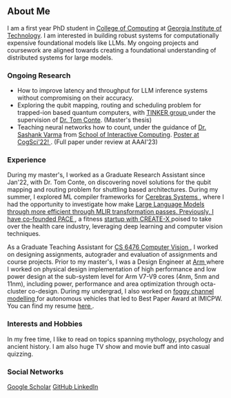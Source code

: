 ## About Me

I am a first year PhD student in <a href="https://www.cc.gatech.edu/" target="_blank">College of Computing</a> at <a href="https://www.gatech.edu/" target="_blank">Georgia Institute of Technology</a>. I am interested in building robust systems for computationally expensive foundational models like LLMs. My ongoing projects and coursework are aligned towards creating a foundational understanding of distributed systems for large models.

### Ongoing Research

- How to improve latency and throughput for LLM inference systems without compromising on their accuracy.
- Exploring the qubit mapping, routing and scheduling problem for trapped-ion based quantum computers, with <a href="http://prod.tinker.cc.gatech.edu/" target="_blank"> TINKER group </a> under the supervision of <a href="https://www.ece.gatech.edu/faculty-staff-directory/tom-conte" target="_blank">Dr. Tom Conte</a>. (Master's thesis)
- Teaching neural networks how to count, under the guidance of <a href="https://psychology.gatech.edu/sashank-varma" target="_blank">Dr. Sashank Varma</a> from <a href="https://ic.gatech.edu/" target="_blank">School of Interactive Computing</a>. <a href="https://escholarship.org/uc/item/91z2p9h1" target="_blank"> Poster at CogSci'22! </a>. (Full paper under review at AAAI'23)


### Experience

During my master's, I worked as a Graduate Research Assistant since Jan'22, with Dr. Tom Conte, on discovering novel solutions for the qubit mapping and routing problem for shuttling based architectures. During my summer, I explored ML compiler frameworks for <a href="https://www.cerebras.net/" target="_blank"> Cerebras Systems </a>, where I had the opportunity to investigate how make <a href="https://arxiv.org/abs/2007.14062" target="_blank"> Large Language Models through more efficient through MLIR transformation passes. Previously, I have co-founded <a href="https://www.paceworkout.com/" target="_blank"> PACE </a>, a fitness <a href="https://previewday.create-x.gatech.edu/company/pace" target="_blank"> startup with CREATE-X </a>  poised to take over the health care industry, leveraging deep learning and computer vision techniques. 
 
As a Graduate Teaching Assistant for <a href="https://www.omscs.gatech.edu/cs-6476-computer-vision" target="_blank"> CS 6476 Computer Vision </a>, I worked on designing assignments, autograder and evaluation of assignments and course projects. Prior to my master's, I was a Design Engineer at <a href="https://www.arm.com/" target="_blank"> Arm </a>  where I worked on physical design implementation of high performance and low power design at the sub-system level for Arm V7-V9 cores (4nm, 5nm and 11nm), including power, performance and area optimization through octa-cluster co-design. During my undergrad, I also worked on <a href="docs/papers/Performance_Analysis_of_a_Visible_Light_Vehicle-To-Vehicle_Wireless_Communication_System.pdf" target="_blank"> foggy channel modelling </a> for autonomous vehicles that led to Best Paper Award at IMICPW. You can find my resume <a href="docs/papers/Vima_Gupta_PhD (16).pdf" target="_blank"> here </a>. 

### Interests and Hobbies

In my free time, I like to read on topics spanning mythology, psychology and ancient history. I am also huge TV show and movie buff and into casual quizzing.

### Social Networks
<p float="left">
<a href="https://scholar.google.com/citations?user=Yno2pxMAAAAJ&hl=en" target="_blank"> Google Scholar</a>
<a href="https://github.com/VimaGupta345" target="_blank"> GitHub </a>
<a href="https://www.linkedin.com/in/vima-gupta/" target="_blank"> LinkedIn </a>
</p>

